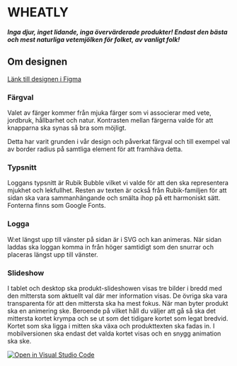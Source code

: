 # WHEATLY

*<strong>Inga djur, inget lidande, inga övervärderade produkter! Endast den bästa och mest naturliga vetemjölken för folket, av vanligt folk!</strong>*
<br>

## Om designen

[Länk till designen i Figma](https://www.figma.com/file/gHK0pH5e5GA0nQtlWFTML2/Untitled?node-id=9%3A26&t=Pi3501H8yA9OPURh-1)

### Färgval
Valet av färger kommer från mjuka färger som vi associerar med vete, jordbruk, hållbarhet och natur. Kontrasten mellan färgerna valde för att knapparna ska synas så bra som möjligt.

Detta har varit grunden i vår design och påverkat färgval och till exempel val av border radius på samtliga element för att framhäva detta.

### Typsnitt
Loggans typsnitt är Rubik Bubble vilket vi valde för att den ska representera mjukhet och lekfullhet. Resten av texten är också från Rubik-familjen för att sidan ska vara sammanhängande och smälta ihop på ett harmoniskt sätt. Fonterna finns som Google Fonts.


### Logga
W:et längst upp till vänster på sidan är i SVG och kan animeras. När sidan laddas ska loggan komma in från höger samtidigt som den snurrar och placeras längst upp till vänster. 

### Slideshow
I tablet och desktop ska produkt-slideshowen visas tre bilder i bredd med den mittersta som aktuellt val där mer information visas. De övriga ska vara transparenta för att den mittersta ska ha mest fokus. När man byter produkt ska en animering ske. Beroende på vilket håll du väljer att gå så ska det mittersta kortet krympa och se ut som det tidigare kortet som legat bredvid. Kortet som ska ligga i mitten ska växa och produkttexten ska fadas in.
I mobilversionen ska endast det valda kortet visas och en snygg animation ska ske.


[![Open in Visual Studio Code](https://classroom.github.com/assets/open-in-vscode-c66648af7eb3fe8bc4f294546bfd86ef473780cde1dea487d3c4ff354943c9ae.svg)](https://classroom.github.com/online_ide?assignment_repo_id=9675814&assignment_repo_type=AssignmentRepo)
